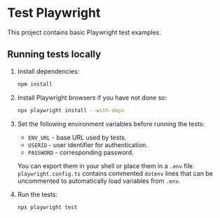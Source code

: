 # Test Playwright

This project contains basic Playwright test examples.

## Running tests locally

1. Install dependencies:
   ```bash
   npm install
   ```
2. Install Playwright browsers if you have not done so:
   ```bash
   npx playwright install --with-deps
   ```
3. Set the following environment variables before running the tests:
   - `ENV_URL` - base URL used by tests.
   - `USERID` - user identifier for authentication.
   - `PASSWORD` - corresponding password.

   You can export them in your shell or place them in a `.env` file. `playwright.config.ts` contains commented `dotenv` lines that can be uncommented to automatically load variables from `.env`.

4. Run the tests:
   ```bash
   npx playwright test
   ```
